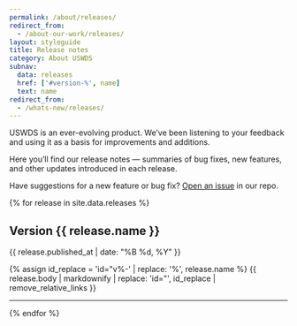 ```yaml
---
permalink: /about/releases/
redirect_from:
  - /about-our-work/releases/
layout: styleguide
title: Release notes
category: About USWDS
subnav:
  data: releases
  href: ['#version-%', name]
  text: name
redirect_from:
  - /whats-new/releases/
---
```

<p class="site-text-intro">USWDS is an ever-evolving product. We’ve been listening to your feedback and using it as a basis for improvements and additions.</p>

<p class="site-text-intro">Here you’ll find our release notes — summaries of bug fixes, new features, and other updates introduced in each release.</p>

Have suggestions for a new feature or bug fix? [Open an issue](https://github.com/uswds/uswds/issues/new) in our repo.

{% for release in site.data.releases %}

## Version {{ release.name }}

<p class="site-subheading">{{ release.published_at | date: "%B %d, %Y" }}</p>

{% assign id_replace = 'id="v%-' | replace: '%', release.name %}
{{ release.body | markdownify | replace: 'id="', id_replace | remove_relative_links }}

<hr>
{% endfor %}
